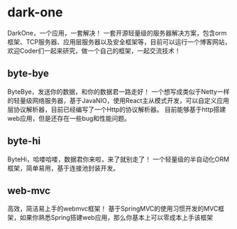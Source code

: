 # dark-one
DarkOne，一个应用，一套解决！
一套开源轻量级的服务器解决方案，包含orm框架、TCP服务器、应用层服务器以及安全框架等，目前可以运行一个博客网站，欢迎Coder们一起来研究，做一个自己的框架，一起交流技术！
## byte-bye
ByteBye，发送你的数据，和你的数据君一路走好！
一个想写成类似于Netty一样的轻量级网络服务器，基于JavaNIO，使用React主从模式开发，可以自定义应用层协议解析器，目前已经编写了一个Http的协议解析器。
目前能够基于http搭建web应用，但是还存在一些bug和性能问题。
## byte-hi
ByteHi，哈喽哈喽，数据君你来啦，来了就别走了！
一个轻量级的半自动化ORM框架，简单易用，基于连接池封装开发。
## web-mvc
高效，简洁易上手的webmvc框架！
基于SpringMVC的使用习惯开发的MVC框架，如果你熟悉Spring搭建web应用，那么你基本上可以零成本上手该框架
